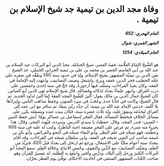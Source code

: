 <h1 dir="rtl">وفاة مجد الدين بن تيمية جد شيخ الإسلام بن تيمية .</h1>

<h5 dir="rtl">العام الهجري:  652

الشهر القمري: شوال

العام الميلادي: 1254</h5>

<p dir="rtl">هو الشَّيخُ الإمامُ العلَّامة، فقيهُ العصر، شيخُ الحنابلة، مجدُ الدين أبو البركات عبد السلام بن عبد الله بن أبي القاسم الخضر بن محمد بن علي بن تيمية الحراني الحنبلي، جد الشيخ تقي الدين بن تيميَّة المشهور بشيخِ الإسلام، ولِدَ في حدود سنة 590 وتفَقَّه في صغره على عَمِّه الخطيب فخر الدين، ففقه وبرع، واشتغل وصنف التصانيف، وانتهت إليه الإمامةُ في الفقه، وكان يجيدُ القراءاتِ، وصنَّف فيها أرجوزةً, وقد حَجَّ في سنة إحدى وخمسين على درب العراق، وانبهر علماءُ بغداد لذكائه وفضائله. قال شيخ الإسلام تقي الدين أبو العباس: كان الشيخُ جمال الدين بن مالك يقول: أُلينَ للشَّيخِ المجد الفقهُ كما أُلينَ لداود الحديد, ثم قال الشيخُ: وكانت في جَدِّنا حدة, وعَجَبٌ في سرد المتون، وحِفظُ مذاهب الناس، وإيرادُها بلا كُلفة. حدثني الإمام عبد الله بن تيمية: أن جدَّه ربِّيَ يتيمًا، ثم سافر مع ابن عمه إلى العراق ليخدُمَه وينفِقَ عليه، وله ثلاث عشرة سنة، فكان يبيت عنده ويسمَعُه يكرر على مسائل الخلافِ فيحفَظُ المسألة, فقال الفخر إسماعيل بن عساكر يومًا: أيش حفظ الننين – الصبي- فبدر المجد، وقال: حفظتُ يا سيدي الدرس. وسرده، فبُهِتَ الفخر، وقال: هذا يجيءُ منه شيء, ثم عرض على الفخر مصنفه (جنة الناظر)، وكتب له عليه في سنة 606 وعظَّمَه، فهو شيخُه في علم النظر، وأبو البقاء شيخُه في النحو والفرائض، وأبو بكر بن غنيمة صاحب ابن المني شيخه في الفقه، وابن سلطان شيخه في القراءات، وقد أقام ببغداد ستة أعوام مكبًّا على الاشتغال، ورجع ثم ارتحل إلى بغدادَ قبل 620، فتزيَّدَ من العلم، وصَنَّف التصانيفَ، مع الدِّينِ والتقوى، وحُسنِ الاتباع، وجلالةِ العِلمِ. سمعَ المجدُ أبو البركات الكثيرَ ورحل إلى البلاد، ودرَّس وأفتى وانتفَعَ به الطلبة، له تفسيرٌ للقرآن وهو صاحب الكتاب المشهور المنتقى في أحاديث الأحكام، توفِّيَ يوم الفطر بحرَّان.</p></br>
